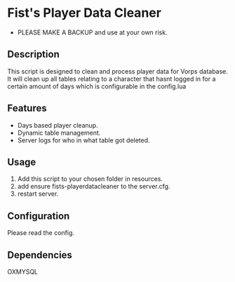 # Fist's Player Data Cleaner
- PLEASE MAKE A BACKUP and use at your own risk.

## Description
This script is designed to clean and process player data for Vorps database. It will clean up all tables relating to a character that hasnt logged in for a certain amount of days which is configurable in the config.lua

## Features
- Days based player cleanup.
- Dynamic table management.
- Server logs for who in what table got deleted.


## Usage
1. Add this script to your chosen folder in resources.
2. add ensure fists-playerdatacleaner to the server.cfg.
3. restart server.


## Configuration
Please read the config.

## Dependencies
OXMYSQL